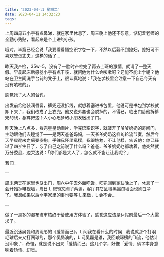 ```yaml
---
title: '2023-04-11 星期二'
date: 2023-04-11 14:32:23
tags:
---
```


上周四周五小宇有点鼻涕，就在家里休息了，周三晚上他还不乐意，惦记着老师的全勤小贴贴，看起来是个上进的小孩。

哦对，毕竟已经会说「我要看看悟空识字卷一下，不然以后娶不到媳妇，媳妇可不喜欢笨蛋丈夫」这样的话了...

昨天我产检，35w+5，没有了一胎时产检完了再去上班的激情，就请了一整天假。早晨起床后感觉小宇有点干咳，就问他为什么会咳嗽呀？还能不能上学呢？他站在卫生间洗手台前的凳子上，很认真地说：「我在学校里会注意一下自己今天有没有咳嗽的」。

感觉抢了大人的台词。

出发前给他装润唇膏，裤兜还没拆线，就想着塞进书包里，他说可是书包到学校就卸下来了，我们改成了上衣兜，他又说外套也会脱掉的，不得已，临出门给他拆裤兜的线，总算把这个人小心思多的小朋友送出了门。

昨天晚上八点多，看完星星动画片，学完悟空识字，就敲开了爷爷奶奶的房间门，主动跟他们去睡觉了——是两天爸爸妈妈，一天爷爷奶奶这样的轮流节奏。然后今天早晨醒来之后要我抱，手往我怀里乱摸，我很尴尬，不让他摸，告诉他：你已经过了四岁生日了，忘了自己之前说了什么吗？爸爸、爷爷奶奶也都劝着，他突然就万分委屈，边哭边说：「你们都是大人了，怎么就不能让让我呢？」

我们...

--

周末两天在家里也没出门，周六中午去外面吃饭，吃完回到家快晚上了，休息了一会开始拆电视墙，周日 L 爸爸又刷了两遍，客厅其它区域黑黑的墙面也刷白净了。我想如果以后小宇家里的事也要等 L 来做，L 会不会...

--

做了一周多的瀑布流审核终于给使用方体验了，感觉这应该是休假前最后一个大需求了。

最近沉迷吴磊和周雨彤的《爱情而已》，L 问我在看什么的时候，我说就那个打羽毛球后来又打网球的，那个吴磊演的，L 问吴磊是谁，我回琅琊榜的飞流，他估计没印象了...奇怪，就是说不出来「爱情而已」这几个字，好像「爱情」俩字本身意味着矫情、幻觉。



